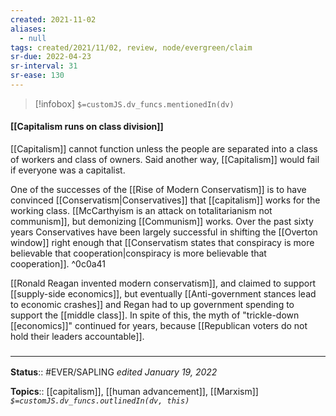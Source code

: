 ```yaml
---
created: 2021-11-02 
aliases:
  - null
tags: created/2021/11/02, review, node/evergreen/claim
sr-due: 2022-04-23
sr-interval: 31
sr-ease: 130
---
```

> [!infobox]
`$=customJS.dv_funcs.mentionedIn(dv)`

#### [[Capitalism runs on class division]] 

[[Capitalism]] cannot function unless the people are separated into a class of workers and class of owners. 
Said another way,
[[Capitalism]] would fail if everyone was a capitalist. 

One of the successes of the [[Rise of Modern Conservatism]] is to have convinced [[Conservatism|Conservatives]] that [[capitalism]] works for the working class.
[[McCarthyism is an attack on totalitarianism not communism]], 
but demonizing [[Communism]] works. 
Over the past sixty years Conservatives have been largely successful in shifting the [[Overton window]] right enough that [[Conservatism states that conspiracy is more believable that cooperation|conspiracy is more believable that cooperation]].
^0c0a41

[[Ronald Reagan invented modern conservatism]], and claimed to support [[supply-side economics]], but eventually [[Anti-government stances lead to economic crashes]] and Regan had to up government spending to support the [[middle class]].
In spite of this, the myth of "trickle-down [[economics]]" continued for years, 
because [[Republican voters do not hold their leaders accountable]].

### <hr class="footnote"/>

**Status**:: #EVER/SAPLING 
*edited January 19, 2022*

**Topics**:: [[capitalism]], [[human advancement]], [[Marxism]]
*`$=customJS.dv_funcs.outlinedIn(dv, this)`*
